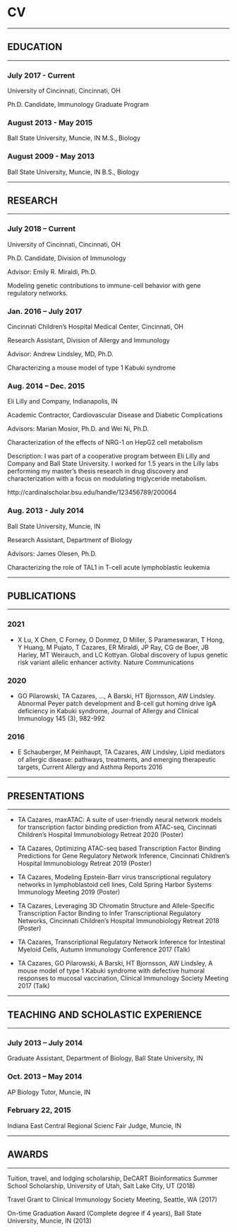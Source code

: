 # CV
___
## EDUCATION
___
### July 2017 - Current   
<p>University of Cincinnati, Cincinnati, OH</p> 
<p>Ph.D. Candidate, Immunology Graduate Program</p>

### August 2013 - May 2015
<p>Ball State University, Muncie, IN M.S., Biology</p>

### August 2009 - May 2013
<p>Ball State University, Muncie, IN B.S., Biology</p>			    	    

___
## RESEARCH
___
### July 2018 – Current
<p>University of Cincinnati, Cincinnati, OH </p> 
<p>Ph.D. Candidate, Division of Immunology</p> 
<p>Advisor: Emily R. Miraldi, Ph.D.</p> 
<p>Modeling genetic contributions to immune-cell behavior with gene regulatory networks. </p> 

### Jan. 2016 – July 2017
<p>Cincinnati Children’s Hospital Medical Center, Cincinnati, OH</p> 
<p>Research Assistant, Division of Allergy and Immunology</p> 
<p>Advisor: Andrew Lindsley, MD, Ph.D.</p> 
<p>Characterizing a mouse model of type 1 Kabuki syndrome </p> 

### Aug. 2014 – Dec. 2015
<p>Eli Lilly and Company, Indianapolis, IN</p> 
<p>Academic Contractor, Cardiovascular Disease and Diabetic Complications</p> 
<p>Advisors: Marian Mosior, Ph.D. and Wei Ni, Ph.D.</p> 
<p>Characterization of the effects of NRG-1 on HepG2 cell metabolism</p> 
<p>Description: I was part of a cooperative program between Eli Lilly and Company and Ball State University. I worked for 1.5 years in the Lilly labs performing my master’s thesis research in drug discovery and characterization with a focus on modulating triglyceride metabolism.</p>  
<p>http://cardinalscholar.bsu.edu/handle/123456789/200064</p> 

### Aug. 2013 - July 2014
<p>Ball State University, Muncie, IN</p> 
<p>Research Assistant, Department of Biology</p> 
<p>Advisors: James Olesen, Ph.D.</p> 
<p>Characterizing the role of TAL1 in T-cell acute lymphoblastic leukemia</p> 

___
## PUBLICATIONS
___
### 2021 

* X Lu, X Chen, C Forney, O Donmez, D Miller, S Parameswaran, T Hong, Y Huang, M Pujato, T Cazares, ER Miraldi, JP Ray, CG de Boer, JB Harley, MT Weirauch, and LC Kottyan. Global discovery of lupus genetic risk variant allelic enhancer activity. Nature Communications

### 2020

* GO Pilarowski, TA Cazares, …, A Barski, HT Bjornsson, AW Lindsley. Abnormal Peyer patch development and B-cell gut homing drive IgA deficiency in Kabuki syndrome, Journal of Allergy and Clinical Immunology 145 (3), 982-992

### 2016 

* E Schauberger, M Peinhaupt, TA Cazares, AW Lindsley, Lipid mediators of allergic disease: pathways, treatments, and emerging therapeutic targets, Current Allergy and Asthma Reports 2016

___

## PRESENTATIONS
___

* TA Cazares, maxATAC: A suite of user-friendly neural network models for transcription factor binding prediction from ATAC-seq, Cincinnati Children’s Hospital Immunobiology Retreat 2020 (Poster)
  

* TA Cazares, Optimizing ATAC-seq based Transcription Factor Binding Predictions for Gene Regulatory Network Inference, Cincinnati Children’s Hospital Immunobiology Retreat 2019 (Poster)


* TA Cazares, Modeling Epstein-Barr virus transcriptional regulatory networks in lymphoblastoid cell lines, Cold Spring Harbor Systems Immunology Meeting 2019 (Poster)


* TA Cazares, Leveraging 3D Chromatin Structure and Allele-Specific Transcription Factor Binding to Infer Transcriptional Regulatory Networks, Cincinnati Children’s Hospital Immunobiology Retreat 2018 (Poster)


* TA Cazares, Transcriptional Regulatory Network Inference for Intestinal Myeloid Cells, Autumn Immunology Conference 2017 (Talk)


* TA Cazares, GO Pilarowski, A Barski, HT Bjornsson, AW Lindsley, A mouse model of type 1 Kabuki syndrome with defective humoral responses to mucosal vaccination, Clinical Immunology Society Meeting 2017 (Talk)

___

## TEACHING AND SCHOLASTIC EXPERIENCE
___

### July 2013 – July 2014

<p>Graduate Assistant, Department of Biology, Ball State University, IN</p> 

### Oct. 2013 – May 2014

<p>AP Biology Tutor, Muncie, IN</p> 

### February 22, 2015

<p>Indiana East Central Regional Scienc Fair Judge, Muncie, IN</p> 

___
## AWARDS
___
<p>Tuition, travel, and lodging scholarship, DeCART Bioinformatics Summer School Scholarship, University of Utah, Salt Lake City, UT (2018)</p> 

<p>Travel Grant to Clinical Immunology Society Meeting, Seattle, WA (2017)</p> 

<p>On-time Graduation Award (Complete degree if 4 years), Ball State University, Muncie, IN (2013)</p> 
